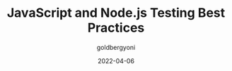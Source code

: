 ---
author: goldbergyoni
date: 2022-04-06
tags:
  - javascript
  - nodejs
  - testing
  - best-practices
target_url: https://github.com/goldbergyoni/javascript-testing-best-practices#readme
title: JavaScript and Node.js Testing Best Practices
---